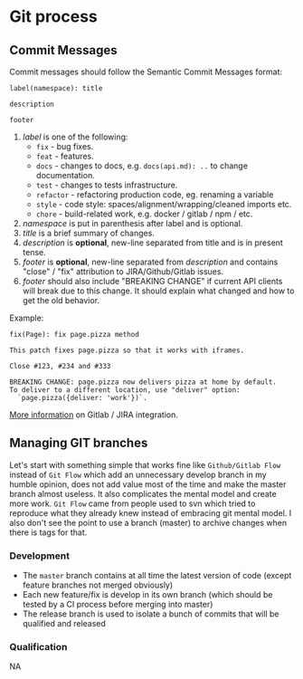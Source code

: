 
# Git process

## Commit Messages

Commit messages should follow the Semantic Commit Messages format:

```
label(namespace): title

description

footer
```

1. *label* is one of the following:
    - `fix` - bug fixes.
    - `feat` - features.
    - `docs` - changes to docs, e.g. `docs(api.md): ..` to change documentation.
    - `test` - changes to tests infrastructure.
    - `refactor` - refactoring production code, eg. renaming a variable
    - `style` - code style: spaces/alignment/wrapping/cleaned imports etc.
    - `chore` - build-related work, e.g. docker / gitlab / npm / etc.
2. *namespace* is put in parenthesis after label and is optional.
3. *title* is a brief summary of changes.
4. *description* is **optional**, new-line separated from title and is in present tense.
5. *footer* is **optional**, new-line separated from *description* and contains "close" / "fix" attribution to JIRA/Github/Gitlab issues.
6. *footer* should also include "BREAKING CHANGE" if current API clients will break due to this change. It should explain what changed and how to get the old behavior.

Example:

```
fix(Page): fix page.pizza method

This patch fixes page.pizza so that it works with iframes.

Close #123, #234 and #333

BREAKING CHANGE: page.pizza now delivers pizza at home by default.
To deliver to a different location, use "deliver" option:
  `page.pizza({deliver: 'work'})`.
```

[More information](https://docs.gitlab.com/ee/user/project/integrations/jira.html) on Gitlab / JIRA integration.

## Managing GIT branches

Let's start with something simple that works fine like `Github/Gitlab Flow` instead of `Git Flow` which add an unnecessary develop branch in my humble opinion, does not add value most of the time and make the master branch almost useless. It also complicates the mental model and create more work. `Git Flow` came from people used to svn which tried to reproduce what they already knew instead of embracing git mental model. I also don't see the point to use a branch (master) to archive changes when there is tags for that.

### Development

- The `master` branch contains at all time the latest version of code (except feature branches not merged obviously)
- Each new feature/fix is develop in its own branch (which should be tested by a CI process before merging into master)
- The release branch is used to isolate a bunch of commits that will be qualified and released

### Qualification

NA
